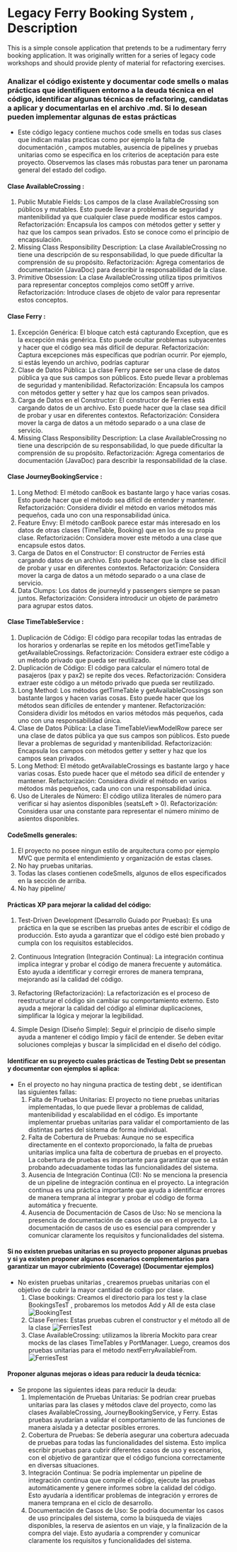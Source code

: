 # Legacy Ferry Booking System , Description

This is a simple console application that pretends to be a rudimentary ferry booking application.
It was originally written for a series of legacy code workshops and should provide plenty of material for refactoring exercises.

### Analizar el código existente y documentar code smells o malas prácticas que identifiquen entorno a la deuda técnica en el código, identificar algunas técnicas de refactoring, candidatas a aplicar y documentarlas en el archivo .md. Si lo desean pueden implementar algunas de estas prácticas
- Este código legacy contiene muchos code smells en todas sus clases que indican malas practicas como por ejemplo la falta de documentación , campos mutables, ausencia de pipelines y pruebas unitarias como se especifica en los criterios de aceptación para este proyecto. Observemos las clases más robustas para tener un paronama general del estado del codigo.
#### Clase AvailableCrossing :
1. Public Mutable Fields: Los campos de la clase AvailableCrossing son públicos y mutables. Esto puede llevar a problemas de seguridad y mantenibilidad ya que cualquier clase puede modificar estos campos. Refactorización: Encapsula los campos con métodos getter y setter y haz que los campos sean privados. Esto se conoce como el principio de encapsulación.
2. Missing Class Responsibility Description: La clase AvailableCrossing no tiene una descripción de su responsabilidad, lo que puede dificultar la comprensión de su propósito. Refactorización: Agrega comentarios de documentación (JavaDoc) para describir la responsabilidad de la clase.
3. Primitive Obsession: La clase AvailableCrossing utiliza tipos primitivos para representar conceptos complejos como setOff y arrive. Refactorización: Introduce clases de objeto de valor para representar estos conceptos.

#### Clase Ferry :
1. Excepción Genérica: El bloque catch está capturando Exception, que es la excepción más genérica. Esto puede ocultar problemas subyacentes y hacer que el código sea más difícil de depurar. Refactorización: Captura excepciones más específicas que podrían ocurrir. Por ejemplo, si estás leyendo un archivo, podrías capturar
2. Clase de Datos Pública: La clase Ferry parece ser una clase de datos pública ya que sus campos son públicos. Esto puede llevar a problemas de seguridad y mantenibilidad. Refactorización: Encapsula los campos con métodos getter y setter y haz que los campos sean privados.
3. Carga de Datos en el Constructor: El constructor de Ferries está cargando datos de un archivo. Esto puede hacer que la clase sea difícil de probar y usar en diferentes contextos. Refactorización: Considera mover la carga de datos a un método separado o a una clase de servicio.
4. Missing Class Responsibility Description: La clase AvailableCrossing no tiene una descripción de su responsabilidad, lo que puede dificultar la comprensión de su propósito. Refactorización: Agrega comentarios de documentación (JavaDoc) para describir la responsabilidad de la clase.

#### Clase JourneyBookingService :
1. Long Method: El método canBook es bastante largo y hace varias cosas. Esto puede hacer que el método sea difícil de entender y mantener. Refactorización: Considera dividir el método en varios métodos más pequeños, cada uno con una responsabilidad única.
2. Feature Envy: El método canBook parece estar más interesado en los datos de otras clases (TimeTable, Booking) que en los de su propia clase. Refactorización: Considera mover este método a una clase que encapsule estos datos.
3. Carga de Datos en el Constructor: El constructor de Ferries está cargando datos de un archivo. Esto puede hacer que la clase sea difícil de probar y usar en diferentes contextos. Refactorización: Considera mover la carga de datos a un método separado o a una clase de servicio.
4. Data Clumps: Los datos de journeyId y passengers siempre se pasan juntos. Refactorización: Considera introducir un objeto de parámetro para agrupar estos datos.

#### Clase TimeTableService :
1. Duplicación de Código: El código para recopilar todas las entradas de los horarios y ordenarlas se repite en los métodos getTimeTable y getAvailableCrossings. Refactorización: Considera extraer este código a un método privado que pueda ser reutilizado.
2. Duplicación de Código: El código para calcular el número total de pasajeros (pax y pax2) se repite dos veces. Refactorización: Considera extraer este código a un método privado que pueda ser reutilizado.
3. Long Method: Los métodos getTimeTable y getAvailableCrossings son bastante largos y hacen varias cosas. Esto puede hacer que los métodos sean difíciles de entender y mantener. Refactorización: Considera dividir los métodos en varios métodos más pequeños, cada uno con una responsabilidad única.
4. Clase de Datos Pública: La clase TimeTableViewModelRow parece ser una clase de datos pública ya que sus campos son públicos. Esto puede llevar a problemas de seguridad y mantenibilidad. Refactorización: Encapsula los campos con métodos getter y setter y haz que los campos sean privados.
5. Long Method: El método getAvailableCrossings es bastante largo y hace varias cosas. Esto puede hacer que el método sea difícil de entender y mantener. Refactorización: Considera dividir el método en varios métodos más pequeños, cada uno con una responsabilidad única.
6. Uso de Literales de Número: El código utiliza literales de número para verificar si hay asientos disponibles (seatsLeft > 0). Refactorización: Considera usar una constante para representar el número mínimo de asientos disponibles.

#### CodeSmells generales:
1. El proyecto no posee ningun estilo de arquitectura como por ejemplo MVC que permita el entendimiento y organización de estas clases.
2. No hay pruebas unitarias.
3. Todas las clases contienen codeSmells, algunos de ellos especificados en la sección de arriba.
4. No hay pipeline/
#### Prácticas XP para mejorar la calidad del código:

1. Test-Driven Development (Desarrollo Guiado por Pruebas): Es una práctica en la que se escriben las pruebas antes de escribir el código de producción. Esto ayuda a garantizar que el código esté bien probado y cumpla con los requisitos establecidos.

2. Continuous Integration (Integración Continua): La integración continua implica integrar y probar el código de manera frecuente y automática. Esto ayuda a identificar y corregir errores de manera temprana, mejorando así la calidad del código.

3. Refactoring (Refactorización): La refactorización es el proceso de reestructurar el código sin cambiar su comportamiento externo. Esto ayuda a mejorar la calidad del código al eliminar duplicaciones, simplificar la lógica y mejorar la legibilidad.

4. Simple Design (Diseño Simple): Seguir el principio de diseño simple ayuda a mantener el código limpio y fácil de entender. Se deben evitar soluciones complejas y buscar la simplicidad en el diseño del código.

#### Identificar en su proyecto cuales prácticas de Testing Debt se presentan y documentar con ejemplos si aplica:
- En el proyecto no hay ninguna practica de testing debt , se identifican las siguientes fallas:
  1. Falta de Pruebas Unitarias: El proyecto no tiene pruebas unitarias implementadas, lo que puede llevar a problemas de calidad, mantenibilidad y escalabilidad en el código. Es importante implementar pruebas unitarias para validar el comportamiento de las distintas partes del sistema de forma individual.
  2. Falta de Cobertura de Pruebas: Aunque no se especifica directamente en el contexto proporcionado, la falta de pruebas unitarias implica una falta de cobertura de pruebas en el proyecto. La cobertura de pruebas es importante para garantizar que se están probando adecuadamente todas las funcionalidades del sistema.
  3. Ausencia de Integración Continua (CI): No se menciona la presencia de un pipeline de integración continua en el proyecto. La integración continua es una práctica importante que ayuda a identificar errores de manera temprana al integrar y probar el código de forma automática y frecuente.
  4. Ausencia de Documentación de Casos de Uso: No se menciona la presencia de documentación de casos de uso en el proyecto. La documentación de casos de uso es esencial para comprender y comunicar claramente los requisitos y funcionalidades del sistema.


#### Si no existen pruebas unitarias en su proyecto proponer algunas pruebas y si ya existen proponer algunos escenarios complementarios para garantizar un mayor cubrimiento (Coverage) (Documentar ejemplos)
- No existen pruebas unitarias , crearemos pruebas unitarias con el objetivo de cubrir la mayor cantidad de codigo por clase.
  1. Clase bookings: Creamos el directorio para los test y la clase BookingsTesT , probaremos los metodos Add y All de esta clase
     ![BookingTest](java/src/main/resources/bookingtest.png)
  2. Clase Ferries: Estas pruebas cubren el constructor y el método all de la clase
     ![FerriesTest](java/src/main/resources/ferriestest.png)
  3. Clase AvailableCrossing: utilizamos la librería Mockito para crear mocks de las clases TimeTables y PortManager. Luego, creamos dos pruebas unitarias para el método nextFerryAvailableFrom.
     ![FerriesTest](java/src/main/resources/ferryavailabilityservicetest.png)
     
#### Proponer algunas mejoras o ideas para reducir la deuda técnica:
- Se propone las siguientes ideas para reducir la deuda:
    1. Implementación de Pruebas Unitarias: Se podrían crear pruebas unitarias para las clases y métodos clave del proyecto, como las clases AvailableCrossing, JourneyBookingService, y Ferry. Estas pruebas ayudarían a validar el comportamiento de las funciones de manera aislada y a detectar posibles errores.
    2. Cobertura de Pruebas: Se debería asegurar una cobertura adecuada de pruebas para todas las funcionalidades del sistema. Esto implica escribir pruebas para cubrir diferentes casos de uso y escenarios, con el objetivo de garantizar que el código funciona correctamente en diversas situaciones.
    3. Integración Continua: Se podría implementar un pipeline de integración continua que compile el código, ejecute las pruebas automáticamente y genere informes sobre la calidad del código. Esto ayudaría a identificar problemas de integración y errores de manera temprana en el ciclo de desarrollo.
    4. Documentación de Casos de Uso: Se podría documentar los casos de uso principales del sistema, como la búsqueda de viajes disponibles, la reserva de asientos en un viaje, y la finalización de la compra del viaje. Esto ayudaría a comprender y comunicar claramente los requisitos y funcionalidades del sistema.
